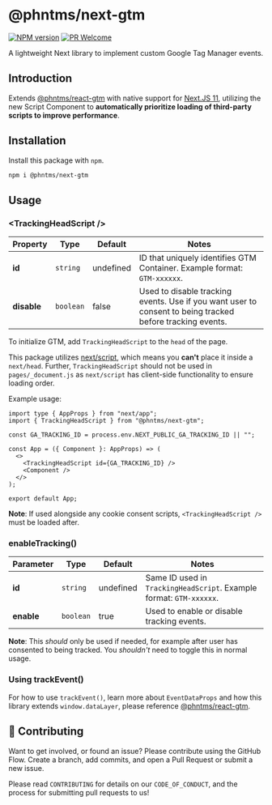 # @phntms/next-gtm

[![NPM version][npm-image]][npm-url]
[![PR Welcome][npm-downloads-image]][npm-downloads-url]

A lightweight Next library to implement custom Google Tag Manager events.

## Introduction

Extends [@phntms/react-gtm](https://www.npmjs.com/package/@phntms/react-gtm) with native support for [Next.JS 11](https://nextjs.org/blog/next-11), utilizing the new Script Component to **automatically prioritize loading of third-party scripts to improve performance**.

## Installation

Install this package with `npm`.

```bash
npm i @phntms/next-gtm
```

## Usage

### &lt;TrackingHeadScript />

| Property    | Type      | Default   | Notes                                                                                                     |
| ----------- | --------- | --------- | --------------------------------------------------------------------------------------------------------- |
| **id**      | `string`  | undefined | ID that uniquely identifies GTM Container. Example format: `GTM-xxxxxx`.                                  |
| **disable** | `boolean` | false     | Used to disable tracking events. Use if you want user to consent to being tracked before tracking events. |

To initialize GTM, add `TrackingHeadScript` to the `head` of the page.

This package utilizes [next/script](https://nextjs.org/docs/basic-features/script), which means you **can't** place it inside a `next/head`. Further, `TrackingHeadScript` should not be used in `pages/_document.js` as `next/script` has client-side functionality to ensure loading order.

Example usage:

```JSX
import type { AppProps } from "next/app";
import { TrackingHeadScript } from "@phntms/next-gtm";

const GA_TRACKING_ID = process.env.NEXT_PUBLIC_GA_TRACKING_ID || "";

const App = ({ Component }: AppProps) => (
  <>
    <TrackingHeadScript id={GA_TRACKING_ID} />
    <Component />
  </>
);

export default App;
```

**Note**: If used alongside any cookie consent scripts, `<TrackingHeadScript />` must be loaded after.

### enableTracking()

| Parameter  | Type      | Default   | Notes                                                               |
| ---------- | --------- | --------- | ------------------------------------------------------------------- |
| **id**     | `string`  | undefined | Same ID used in `TrackingHeadScript`. Example format: `GTM-xxxxxx`. |
| **enable** | `boolean` | true      | Used to enable or disable tracking events.                          |

**Note**: This _should_ only be used if needed, for example after user has consented to being tracked. You _shouldn't_ need to toggle this in normal usage.

### Using trackEvent()

For how to use `trackEvent()`, learn more about `EventDataProps` and how this library extends `window.dataLayer`, please reference [@phntms/react-gtm](https://www.npmjs.com/package/@phntms/react-gtm).

## 🍰 Contributing

Want to get involved, or found an issue? Please contribute using the GitHub Flow. Create a branch, add commits, and open a Pull Request or submit a new issue.

Please read `CONTRIBUTING` for details on our `CODE_OF_CONDUCT`, and the process for submitting pull requests to us!

[npm-image]: https://img.shields.io/npm/v/@phntms/next-gtm.svg?style=flat-square&logo=react
[npm-url]: https://npmjs.org/package/@phntms/next-gtm
[npm-downloads-image]: https://img.shields.io/npm/dm/@phntms/next-gtm.svg
[npm-downloads-url]: https://npmcharts.com/compare/@phntms/next-gtm?minimal=true
